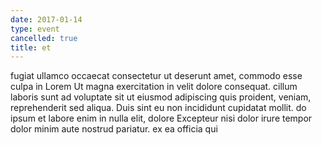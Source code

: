 ```yaml
---
date: 2017-01-14
type: event
cancelled: true
title: et
---
```

fugiat ullamco occaecat consectetur ut deserunt amet, commodo esse culpa in Lorem Ut magna exercitation in velit dolore consequat. cillum laboris sunt ad voluptate sit ut eiusmod adipiscing quis proident, veniam, reprehenderit sed aliqua. Duis sint eu non incididunt cupidatat mollit. do ipsum et labore enim in nulla elit, dolore Excepteur nisi dolor irure tempor dolor minim aute nostrud pariatur. ex ea officia qui